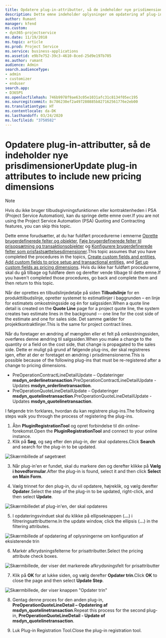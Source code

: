 ```yaml
---
title: Opdatere plug-in-attributter, så de indeholder nye prisdimensioner
description: Dette emne indeholder oplysninger om opdatering af plug-in-attributter til prisdimensioner.
author: Rumant
manager: kfend
ms.custom:
- dyn365-projectservice
ms.date: 11/19/2018
ms.topic: article
ms.prod: Project Service
ms.service: business-applications
ms.assetid: e9b7e752-39c3-4610-8ced-25d9e197b705
ms.author: rumant
audience: Admin
search.audienceType:
- admin
- customizer
- enduser
search.app:
- D365PS
ms.openlocfilehash: 746b9978f9ae63c05e1031afc31c8134f05ec195
ms.sourcegitcommit: 8c786230ef2a497280885b827162561776e2eb00
ms.translationtype: HT
ms.contentlocale: da-DK
ms.lasthandoff: 03/24/2020
ms.locfileid: "3750582"
---
```

# <a name="update-plug-in-attributes-to-include-new-pricing-dimensions"></a><span data-ttu-id="68bd3-103">Opdatere plug-in-attributter, så de indeholder nye prisdimensioner</span><span class="sxs-lookup"><span data-stu-id="68bd3-103">Update plug-in attributes to include new pricing dimensions</span></span>

> [!NOTE]
> <span data-ttu-id="68bd3-104">Hvis du ikke bruger tilbudsgivningsfunktionen eller kontraktenheden i PSA (Project Service Automation), kan du springe dette emne over.</span><span class="sxs-lookup"><span data-stu-id="68bd3-104">If you are not using the Project Service Automation (PSA) Quoting and Contracting features, you can skip this topic.</span></span>

<span data-ttu-id="68bd3-105">Dette emne forudsætter, at du har fuldført procedurerne i emnerne [Oprette brugerdefinerede felter og objekter](create-custom-fields-entities.md), [Føje brugerdefinerede felter til prisopsætning og transaktionsobjekter](field-references.md) og [Konfigurere brugerdefinerede felter som prisfastsættelsesdimensioner](set-up-pricing-dimensions.md).</span><span class="sxs-lookup"><span data-stu-id="68bd3-105">This topic assumes that you have completed the procedures in the topics, [Create custom fields and entities](create-custom-fields-entities.md), [Add custom fields to price setup and transactional entities](field-references.md), and [Set up custom fields as pricing dimensions](set-up-pricing-dimensions.md).</span></span> <span data-ttu-id="68bd3-106">Hvis du ikke har fuldført procedurerne, skal du gå tilbage og fuldføre dem og derefter vende tilbage til dette emne.</span><span class="sxs-lookup"><span data-stu-id="68bd3-106">If you haven't completed those procedures, go back and complete them and then return to this topic.</span></span>

<span data-ttu-id="68bd3-107">Når der oprettes en tilbudslinjedetalje på siden **Tilbudslinje** for en produkttilbudslinje, opretter systemet to estimatlinjer i baggrunden – en linje for estimatets omkostningsside og én for salgssiden.</span><span class="sxs-lookup"><span data-stu-id="68bd3-107">When a quote line detail is created on the **Quote Line** page for a project quote line, the system creates two estimate lines in the background -- one line for the cost side of the estimate and one for sales side.</span></span> <span data-ttu-id="68bd3-108">Det samme gælder for projektkontraktlinjer.</span><span class="sxs-lookup"><span data-stu-id="68bd3-108">This is the same  for project contract lines.</span></span>

<span data-ttu-id="68bd3-109">Når du foretager en ændring af mængden eller et felt på omkostningssiden, overføres denne ændring til salgssiden.</span><span class="sxs-lookup"><span data-stu-id="68bd3-109">When you make a change to the quantity or a field on the cost side, that change is propagated to the sales side.</span></span> <span data-ttu-id="68bd3-110">Dette er muligt på grund af følgende plug-ins, der skal registreres igen, efter at der er foretaget en ændring i prisdimensionerne.</span><span class="sxs-lookup"><span data-stu-id="68bd3-110">This is possible because of the following plug-ins that must be re-registered after a change to pricing dimensions.</span></span>

- <span data-ttu-id="68bd3-111">PreOperationContractLineDetailUpdate – Opdateringer **msdyn_orderlinetransaction**.</span><span class="sxs-lookup"><span data-stu-id="68bd3-111">PreOperationContractLineDetailUpdate - Updates **msdyn_orderlinetransaction**.</span></span>
- <span data-ttu-id="68bd3-112">PreOperationQuoteLineDetailUpdate – Opdateringer **msdyn_quotelinetransaction**.</span><span class="sxs-lookup"><span data-stu-id="68bd3-112">PreOperationQuoteLineDetailUpdate - Updates **msdyn_quotelinetransaction**.</span></span>

<span data-ttu-id="68bd3-113">I følgende trin forklares, hvordan du kan registrere plug-ins.</span><span class="sxs-lookup"><span data-stu-id="68bd3-113">The following steps walk you through the process of registering the plug-ins.</span></span>

1. <span data-ttu-id="68bd3-114">Åbn **PluginRegistrationTool** og opret forbindelse til din online-forekomst.</span><span class="sxs-lookup"><span data-stu-id="68bd3-114">Open the **PluginRegistrationTool** and connect to your online instance.</span></span>
2. <span data-ttu-id="68bd3-115">Klik på **Søg**, og søg efter den plug-in, der skal opdateres.</span><span class="sxs-lookup"><span data-stu-id="68bd3-115">Click **Search** and search for the plug-in to be updated.</span></span>

 ![Skærmbillede af søgetræet](media/PRT-1.png)

3. <span data-ttu-id="68bd3-117">Når plug-in'en er fundet, skal du markere den og derefter klikke på **Vælg i hovedformular**.</span><span class="sxs-lookup"><span data-stu-id="68bd3-117">After the plug-in is found, select it and then click **Select on Main Form**.</span></span>

4. <span data-ttu-id="68bd3-118">Vælg trinnet for den plug-in, du vil opdatere, højreklik, og vælg derefter **Opdater**.</span><span class="sxs-lookup"><span data-stu-id="68bd3-118">Select the step of the plug-in to be updated, right-click, and then select **Update**.</span></span>

 ![Skærmbilledet af plug-in'en, der skal opdateres](media/PRT-2.png)
 
5. <span data-ttu-id="68bd3-120">I opdateringsvinduet skal du klikke på ellipseknappen (**...**) i filtreringsattributterne.</span><span class="sxs-lookup"><span data-stu-id="68bd3-120">In the update window, click the ellipsis (**...**) in the filtering attributes.</span></span>

 ![Skærmbillede af opdatering af oplysningerne om konfiguration af eksisterende trin](media/PRT-3.png)
 
6. <span data-ttu-id="68bd3-122">Markér afkrydsningsfelterne for prisattributter.</span><span class="sxs-lookup"><span data-stu-id="68bd3-122">Select the pricing attribute check boxes.</span></span>

 ![Skærmbillede, der viser det markerede afkrydsningsfelt for prisattributter](media/PRT-4.png)

7. <span data-ttu-id="68bd3-124">Klik på **OK** for at lukke siden, og vælg derefter **Opdater trin**.</span><span class="sxs-lookup"><span data-stu-id="68bd3-124">Click **OK** to close the page and then select **Update Step**.</span></span>

 ![Skærmbillede, der viser knappen "Opdater trin"](media/PRT-5.png)
 
8. <span data-ttu-id="68bd3-126">Gentag denne proces for den anden plug-in, **PreOperationQuoteLineDetail – Opdatering af msdyn_quotelinetransaction**.</span><span class="sxs-lookup"><span data-stu-id="68bd3-126">Repeat this process for the second plug-in, **PreOperationQuoteLineDetail - Update of msdyn_quotelinetransaction**.</span></span>

9. <span data-ttu-id="68bd3-127">Luk Plug-in Registration Tool.</span><span class="sxs-lookup"><span data-stu-id="68bd3-127">Close the plug-in registration tool.</span></span>

